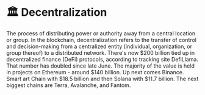 # 🏛 Decentralization

The process of distributing power or authority away from a central location or group. In the blockchain, decentralization refers to the transfer of control and decision-making from a centralized entity (individual, organization, or group thereof) to a distributed network. There's now $200 billion tied up in decentralized finance (DeFi) protocols, according to tracking site DefiLlama. That number has doubled since late June. The majority of the value is held in projects on Ethereum - around $140 billion. Up next comes Binance. Smart art Chain with $18.5 billion and then Solana with $11.7 billion. The next biggest chains are Terra, Avalanche, and Fantom.
